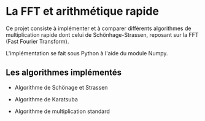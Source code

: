 # La FFT et arithmétique rapide

Ce projet consiste à implémenter et à comparer différents algorithmes de multiplication rapide dont celui de Schönhage-Strassen, reposant sur la FFT (Fast Fourier Transform).

L'implémentation se fait sous Python à l'aide du module Numpy.

## Les algorithmes implémentés

- Algorithme de Schönage et Strassen

- Algorithme de Karatsuba

- Algorithme de multiplication standard
